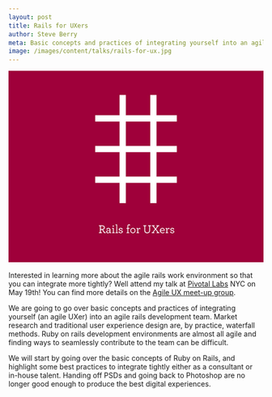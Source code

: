 ```yaml
---
layout: post
title: Rails for UXers
author: Steve Berry
meta: Basic concepts and practices of integrating yourself into an agile rails development team.
image: /images/content/talks/rails-for-ux.jpg
---
```


<img src="/images/content/talks/rails-for-ux.jpg" alt="Rails for user experience people" class="scale-with-grid"/>

<p>Interested in learning more about the agile rails work environment so that you can integrate more tightly? Well attend my talk at <a href="Pivotal Labs" target="blank">Pivotal Labs</a> NYC on May 19th! You can find more details on the <a href="http://www.meetup.com/Agile-Experience-Design/events/17281649/" target="blank">Agile UX meet-up group</a>.</p>

We are going to go over basic concepts and practices of integrating yourself (an agile UXer) into an agile rails development team. Market research and traditional user experience design are, by practice, waterfall methods. Ruby on rails development environments are almost all agile and finding ways to seamlessly contribute to the team can be difficult.

We will start by going over the basic concepts of Ruby on Rails, and highlight some best practices to integrate tightly either as a consultant or in-house talent. Handing off PSDs and going back to Photoshop are no longer good enough to produce the best digital experiences.

<div class="deck_container">
<script src="http://speakerdeck.com/embed/4ec48a8668de3300540029c4.js"></script>
</div>
